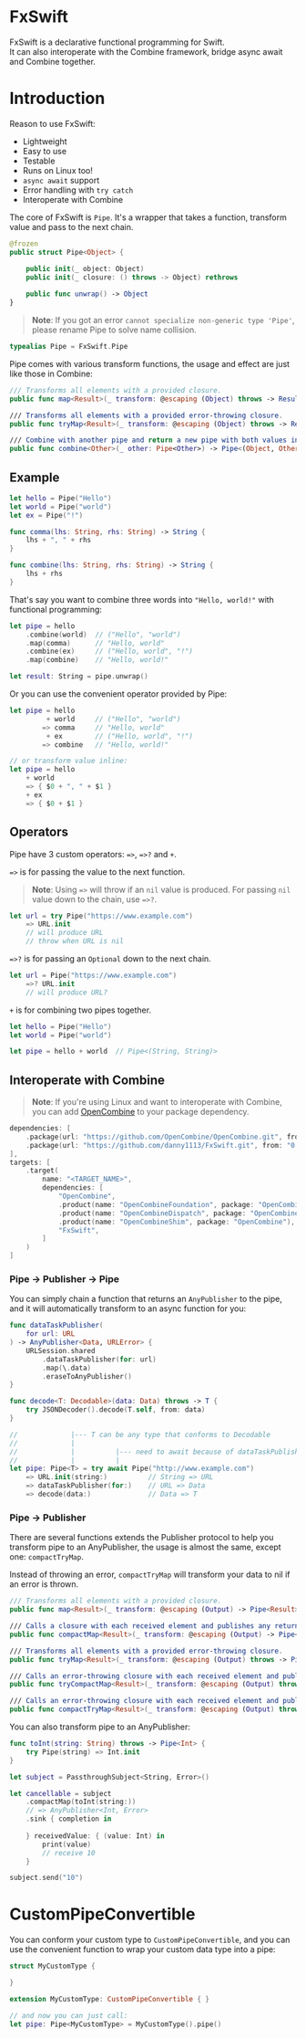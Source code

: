 # FxSwift

FxSwift is a declarative functional programming for Swift.  
It can also interoperate with the Combine framework, bridge async await and Combine together.

# Introduction

Reason to use FxSwift:

- Lightweight
- Easy to use
- Testable
- Runs on Linux too!
- `async await` support
- Error handling with `try catch`
- Interoperate with Combine

The core of FxSwift is `Pipe`. It's a wrapper that takes a function, transform value and pass to the next chain.

```swift
@frozen
public struct Pipe<Object> {

    public init(_ object: Object)
    public init(_ closure: () throws -> Object) rethrows
    
    public func unwrap() -> Object
}
```

> **Note**: If you got an error `cannot specialize non-generic type 'Pipe'`, please rename Pipe to solve name collision.

```swift
typealias Pipe = FxSwift.Pipe
```

Pipe comes with various transform functions, the usage and effect are just like those in Combine:

```swift
/// Transforms all elements with a provided closure.
public func map<Result>(_ transform: @escaping (Object) throws -> Result) rethrows -> Pipe<Result>

/// Transforms all elements with a provided error-throwing closure.
public func tryMap<Result>(_ transform: @escaping (Object) throws -> Result) throws -> Pipe<Result>

/// Combine with another pipe and return a new pipe with both values in a tuple.
public func combine<Other>(_ other: Pipe<Other>) -> Pipe<(Object, Other)>
```

## Example

```swift
let hello = Pipe("Hello")
let world = Pipe("world")
let ex = Pipe("!")

func comma(lhs: String, rhs: String) -> String {
    lhs + ", " + rhs
}

func combine(lhs: String, rhs: String) -> String {
    lhs + rhs
}
```
That's say you want to combine three words into `"Hello, world!"` with functional programming:

```swift
let pipe = hello
    .combine(world)  // ("Hello", "world")
    .map(comma)      // "Hello, world"
    .combine(ex)     // ("Hello, world", "!")
    .map(combine)    // "Hello, world!"

let result: String = pipe.unwrap()
```

Or you can use the convenient operator provided by Pipe:

```swift
let pipe = hello
         + world     // ("Hello", "world")
        => comma     // "Hello, world"
         + ex        // ("Hello, world", "!")
        => combine   // "Hello, world!"

// or transform value inline:
let pipe = hello
    + world
    => { $0 + ", " + $1 }
    + ex
    => { $0 + $1 }
```

## Operators

Pipe have 3 custom operators: `=>`, `=>?` and `+`.

`=>` is for passing the value to the next function.

> **Note**: Using `=>` will throw if an `nil` value is produced. For passing `nil` value down to the chain, use `=>?`.

```swift
let url = try Pipe("https://www.example.com")
    => URL.init
    // will produce URL
    // throw when URL is nil
```

`=>?` is for passing an `Optional` down to the next chain.

```swift
let url = Pipe("https://www.example.com")
    =>? URL.init
    // will produce URL?
```

`+` is for combining two pipes together.

```swift
let hello = Pipe("Hello")
let world = Pipe("world")

let pipe = hello + world  // Pipe<(String, String)>
```

## Interoperate with Combine

> **Note**: If you're using Linux and want to interoperate with Combine, you can add [OpenCombine](https://github.com/OpenCombine/OpenCombine) to your package dependency.

```swift
dependencies: [
    .package(url: "https://github.com/OpenCombine/OpenCombine.git", from: "0.13.0"),
    .package(url: "https://github.com/danny1113/FxSwift.git", from: "0.1.0"),
],
targets: [
    .target(
        name: "<TARGET_NAME>",
        dependencies: [
            "OpenCombine",
            .product(name: "OpenCombineFoundation", package: "OpenCombine"),
            .product(name: "OpenCombineDispatch", package: "OpenCombine"),
            .product(name: "OpenCombineShim", package: "OpenCombine"),
            "FxSwift",
        ]
    )
]
```

### Pipe → Publisher → Pipe

You can simply chain a function that returns an `AnyPublisher` to the pipe, and it will automatically transform to an async function for you:

```swift
func dataTaskPublisher(
    for url: URL
) -> AnyPublisher<Data, URLError> {
    URLSession.shared
        .dataTaskPublisher(for: url)
        .map(\.data)
        .eraseToAnyPublisher()
}

func decode<T: Decodable>(data: Data) throws -> T {
    try JSONDecoder().decode(T.self, from: data)
}

//             |--- T can be any type that conforms to Decodable
//             |
//             |          |--- need to await because of dataTaskPublisher(for:)
//             |          |
let pipe: Pipe<T> = try await Pipe("http://www.example.com")
    => URL.init(string:)          // String => URL
    => dataTaskPublisher(for:)    // URL => Data
    => decode(data:)              // Data => T
```

### Pipe → Publisher

There are several functions extends the Publisher protocol to help you transform pipe to an AnyPublisher, the usage is almost the same, except one: `compactTryMap`.  

Instead of throwing an error, `compactTryMap` will transform your data to nil if an error is thrown.

```swift
/// Transforms all elements with a provided closure.
public func map<Result>(_ transform: @escaping (Output) -> Pipe<Result>) -> Publishers.Map<Self, Result>

/// Calls a closure with each received element and publishes any returned optional that has a value.
public func compactMap<Result>(_ transform: @escaping (Output) -> Pipe<Result?>) -> Publishers.CompactMap<Self, Result>

/// Transforms all elements with a provided error-throwing closure.
public func tryMap<Result>(_ transform: @escaping (Output) throws -> Pipe<Result>) -> Publishers.TryMap<Self, Result>

/// Calls an error-throwing closure with each received element and publishes any returned optional that has a value.
public func tryCompactMap<Result>(_ transform: @escaping (Output) throws -> Pipe<Result?>) -> Publishers.TryCompactMap<Self, Result>

/// Calls an error-throwing closure with each received element and publishes any returned optional that has a value.
public func compactTryMap<Result>(_ transform: @escaping (Output) throws -> Pipe<Result>) -> Publishers.CompactMap<Self, Result>
```

You can also transform pipe to an AnyPublisher:

```swift
func toInt(string: String) throws -> Pipe<Int> {
    try Pipe(string) => Int.init
}

let subject = PassthroughSubject<String, Error>()

let cancellable = subject
    .compactMap(toInt(string:))
    // => AnyPublisher<Int, Error>
    .sink { completion in
        
    } receivedValue: { (value: Int) in
        print(value)
        // receive 10
    }

subject.send("10")
```

# CustomPipeConvertible

You can conform your custom type to `CustomPipeConvertible`, and you can use the convenient function to wrap your custom data type into a pipe:

```swift
struct MyCustomType {

}

extension MyCustomType: CustomPipeConvertible { }

// and now you can just call:
let pipe: Pipe<MyCustomType> = MyCustomType().pipe()
```